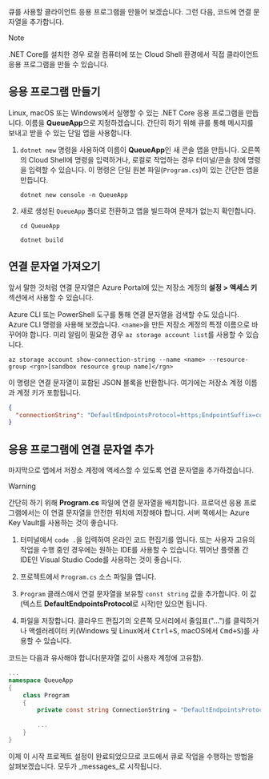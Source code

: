 큐를 사용할 클라이언트 응용 프로그램을 만들어 보겠습니다. 그런 다음, 코드에 연결 문자열을 추가합니다.

> [!NOTE]
> .NET Core를 설치한 경우 로컬 컴퓨터에 또는 Cloud Shell 환경에서 직접 클라이언트 응용 프로그램을 만들 수 있습니다.

## <a name="create-the-application"></a>응용 프로그램 만들기

Linux, macOS 또는 Windows에서 실행할 수 있는 .NET Core 응용 프로그램을 만듭니다. 이름을 **QueueApp**으로 지정하겠습니다. 간단히 하기 위해 큐를 통해 메시지를 보내고 받을 수 있는 단일 앱을 사용합니다.

1. `dotnet new` 명령을 사용하여 이름이 **QueueApp**인 새 콘솔 앱을 만듭니다. 오른쪽의 Cloud Shell에 명령을 입력하거나, 로컬로 작업하는 경우 터미널/콘솔 창에 명령을 입력할 수 있습니다. 이 명령은 단일 원본 파일(`Program.cs`)이 있는 간단한 앱을 만듭니다.

    ```azurecli
    dotnet new console -n QueueApp
    ```

1. 새로 생성된 `QueueApp` 폴더로 전환하고 앱을 빌드하여 문제가 없는지 확인합니다.

    ```azurecli
    cd QueueApp
    ```

    ```azurecli
    dotnet build
    ```

## <a name="get-your-connection-string"></a>연결 문자열 가져오기

앞서 말한 것처럼 연결 문자열은 Azure Portal에 있는 저장소 계정의 **설정 > 액세스 키** 섹션에서 사용할 수 있습니다.

Azure CLI 또는 PowerShell 도구를 통해 연결 문자열을 검색할 수도 있습니다. Azure CLI 명령을 사용해 보겠습니다. `<name>`을 만든 저장소 계정의 특정 이름으로 바꾸어야 합니다. 미리 알림이 필요한 경우 `az storage account list`를 사용할 수 있습니다.

```azurecli
az storage account show-connection-string --name <name> --resource-group <rgn>[sandbox resource group name]</rgn>
```

이 명령은 연결 문자열이 포함된 JSON 블록을 반환합니다. 여기에는 저장소 계정 이름과 계정 키가 포함됩니다.

```json
{
  "connectionString": "DefaultEndpointsProtocol=https;EndpointSuffix=core.windows.net;AccountName=<name>;AccountKey=vyw6aKz2PtSAgQ4ljJQgJFgxbCETdXt39ZyYQ5fLqoBJj/gT+43TbrhoVco7Rqj/AAJVlvFORRfnYqGHiX9QcQ=="
}
```

## <a name="add-the-connection-string-to-the-application"></a>응용 프로그램에 연결 문자열 추가

마지막으로 앱에서 저장소 계정에 액세스할 수 있도록 연결 문자열을 추가하겠습니다.

> [!WARNING]
> 간단히 하기 위해 **Program.cs** 파일에 연결 문자열을 배치합니다. 프로덕션 응용 프로그램에서는 이 연결 문자열을 안전한 위치에 저장해야 합니다. 서버 쪽에서는 Azure Key Vault를 사용하는 것이 좋습니다.

1. 터미널에서 `code .`을 입력하여 온라인 코드 편집기를 엽니다. 또는 사용자 고유의 작업을 수행 중인 경우에는 원하는 IDE를 사용할 수 있습니다. 뛰어난 플랫폼 간 IDE인 Visual Studio Code를 사용하는 것이 좋습니다.

1. 프로젝트에서 `Program.cs` 소스 파일을 엽니다.

1. `Program` 클래스에서 연결 문자열을 보유할 `const string` 값을 추가합니다. 이 값(텍스트 **DefaultEndpointsProtocol**로 시작)만 있으면 됩니다.

1. 파일을 저장합니다. 클라우드 편집기의 오른쪽 모서리에서 줄임표("...")를 클릭하거나 액셀러레이터 키(Windows 및 Linux에서 <kbd>Ctrl+S</kbd>, macOS에서 <kbd>Cmd+S</kbd>)를 사용할 수 있습니다.

코드는 다음과 유사해야 합니다(문자열 값이 사용자 계정에 고유함).

```csharp
...
namespace QueueApp
{
    class Program
    {
        private const string ConnectionString = "DefaultEndpointsProtocol=https; ...";
        
        ...
    }
}
```

이제 이 시작 프로젝트 설정이 완료되었으므로 코드에서 큐로 작업을 수행하는 방법을 살펴보겠습니다. 모두가 _messages_로 시작됩니다.